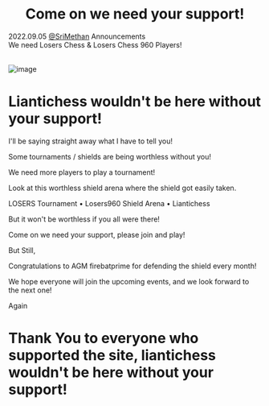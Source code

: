 <h1 align="center">Come on we need your support!</h1>

<div class="meta-headline">
    <div class= "meta">
        <span class="text">2022.09.05</span>
        <span class="text"><a href="/@/SriMethan">@SriMethan</a></span>
        <span class="text">Announcements</span>
    </div>
    <div class= "headline">We need Losers Chess & Losers Chess 960 Players!</div>
</div>
</br>

![image](https://imgur.com/ZU65p2M.jpg)

# Liantichess wouldn't be here without your support!
I'll be saying straight away what I have to tell you!

Some tournaments / shields are being worthless without you!

We need more players to play a tournament!

Look at this worthless shield arena where the shield got easily taken.

LOSERS Tournament • Losers960 Shield Arena • Liantichess

But it won't be worthless if you all were there!

Come on we need your support, please join and play!

But Still,

Congratulations to AGM firebatprime for defending the shield every month!

We hope everyone will join the upcoming events, and we look forward to the next one!

Again

# Thank You to everyone who supported the site, liantichess wouldn't be here without your support!
